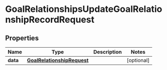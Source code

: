 

# GoalRelationshipsUpdateGoalRelationshipRecordRequest


## Properties

| Name | Type | Description | Notes |
|------------ | ------------- | ------------- | -------------|
|**data** | [**GoalRelationshipRequest**](GoalRelationshipRequest.md) |  |  [optional] |



